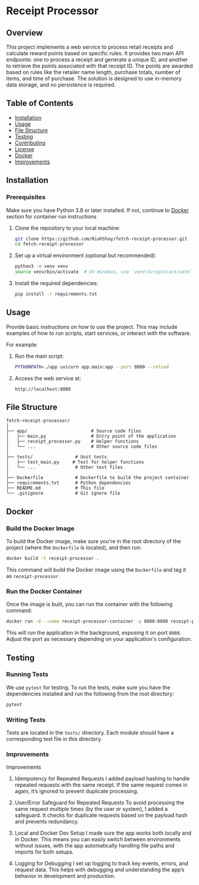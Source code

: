 
# Receipt Processor

## Overview
This project implements a web service to process retail receipts and calculate reward points based on specific rules. It provides two main API endpoints: one to process a receipt and generate a unique ID, and another to retrieve the points associated with that receipt ID. The points are awarded based on rules like the retailer name length, purchase totals, number of items, and time of purchase. The solution is designed to use in-memory data storage, and no persistence is required.

## Table of Contents
- [Installation](#installation)
- [Usage](#usage)
- [File Structure](#file-structure)
- [Testing](#testing)
- [Contributing](#contributing)
- [License](#license)
- [Docker](#docker)
- [Improvements](#improvements)

## Installation

### Prerequisites
Make sure you have Python 3.8 or later installed. If not, continue to [Docker](#docker) section for container run instructions

1. Clone the repository to your local machine:

   ```bash
   git clone https://github.com/RiahShay/fetch-receipt-processor.git
   cd fetch-receipt-processor
   ```

2. Set up a virtual environment (optional but recommended):

   ```bash
   python3 -m venv venv
   source venv/bin/activate  # On Windows, use `venv\Scripts\activate`
   ```

3. Install the required dependencies:

   ```bash
   pip install -r requirements.txt
   ```

## Usage

Provide basic instructions on how to use the project. This may include examples of how to run scripts, start services, or interact with the software.

For example:

1. Run the main script:

   ```bash
   PYTHONPATH=./app uvicorn app.main:app --port 8080 --reload
   ```

2. Access the web service at:

   ```
   http://localhost:8080
   ```

## File Structure

```plaintext
fetch-receipt-processor/
│
├── app/                        # Source code files
│   ├── main.py                 # Entry point of the application
│   ├── receipt_processor.py    # Helper functions
│   └── ...                     # Other source code files
│
├── tests/                # Unit tests
│   ├── test_main.py     # Test for helper functions
│   └── ...               # Other test files
│
├── Dockerfile            # Dockerfile to build the project container
├── requirements.txt      # Python dependencies
├── README.md             # This file
└── .gitignore            # Git ignore file
```

## Docker

### Build the Docker Image

To build the Docker image, make sure you're in the root directory of the project (where the `Dockerfile` is located), and then run:

```bash
docker build -t receipt-processor .
```

This command will build the Docker image using the `Dockerfile` and tag it as `receipt-processor`.

### Run the Docker Container

Once the image is built, you can run the container with the following command:

```bash
docker run -d --name receipt-processor-container -p 8080:8080 receipt-processor
```

This will run the application in the background, exposing it on port `8080`. Adjust the port as necessary depending on your application's configuration.


## Testing

### Running Tests

We use `pytest` for testing. To run the tests, make sure you have the dependencies installed and run the following from the root directory:

```bash
pytest
```

### Writing Tests

Tests are located in the `tests/` directory. Each module should have a corresponding test file in this directory.


### Improvements
Improvements
1. Idempotency for Repeated Requests
I added payload hashing to handle repeated requests with the same receipt. If the same request comes in again, it’s ignored to prevent duplicate processing.

2. User/Error Safeguard for Repeated Requests
To avoid processing the same request multiple times (by the user or system), I added a safeguard. It checks for duplicate requests based on the payload hash and prevents redundancy.

3. Local and Docker Dev Setup
I made sure the app works both locally and in Docker. This means you can easily switch between environments without issues, with the app automatically handling file paths and imports for both setups.

4. Logging for Debugging
I set up logging to track key events, errors, and request data. This helps with debugging and understanding the app’s behavior in development and production.